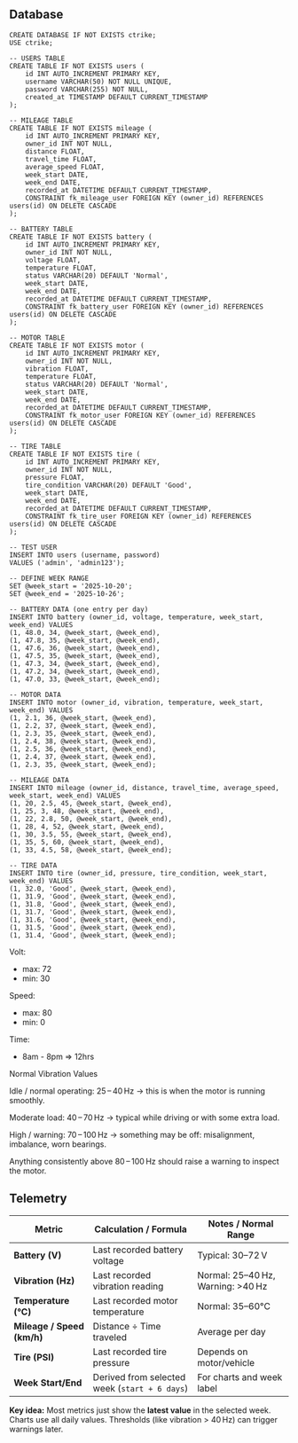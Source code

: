## Database

```
CREATE DATABASE IF NOT EXISTS ctrike;
USE ctrike;

-- USERS TABLE
CREATE TABLE IF NOT EXISTS users (
    id INT AUTO_INCREMENT PRIMARY KEY,
    username VARCHAR(50) NOT NULL UNIQUE,
    password VARCHAR(255) NOT NULL,
    created_at TIMESTAMP DEFAULT CURRENT_TIMESTAMP
);

-- MILEAGE TABLE
CREATE TABLE IF NOT EXISTS mileage (
    id INT AUTO_INCREMENT PRIMARY KEY,
    owner_id INT NOT NULL,
    distance FLOAT,
    travel_time FLOAT,
    average_speed FLOAT,
    week_start DATE,
    week_end DATE,
    recorded_at DATETIME DEFAULT CURRENT_TIMESTAMP,
    CONSTRAINT fk_mileage_user FOREIGN KEY (owner_id) REFERENCES users(id) ON DELETE CASCADE
);

-- BATTERY TABLE
CREATE TABLE IF NOT EXISTS battery (
    id INT AUTO_INCREMENT PRIMARY KEY,
    owner_id INT NOT NULL,
    voltage FLOAT,
    temperature FLOAT,
    status VARCHAR(20) DEFAULT 'Normal',
    week_start DATE,
    week_end DATE,
    recorded_at DATETIME DEFAULT CURRENT_TIMESTAMP,
    CONSTRAINT fk_battery_user FOREIGN KEY (owner_id) REFERENCES users(id) ON DELETE CASCADE
);

-- MOTOR TABLE
CREATE TABLE IF NOT EXISTS motor (
    id INT AUTO_INCREMENT PRIMARY KEY,
    owner_id INT NOT NULL,
    vibration FLOAT,
    temperature FLOAT,
    status VARCHAR(20) DEFAULT 'Normal',
    week_start DATE,
    week_end DATE,
    recorded_at DATETIME DEFAULT CURRENT_TIMESTAMP,
    CONSTRAINT fk_motor_user FOREIGN KEY (owner_id) REFERENCES users(id) ON DELETE CASCADE
);

-- TIRE TABLE
CREATE TABLE IF NOT EXISTS tire (
    id INT AUTO_INCREMENT PRIMARY KEY,
    owner_id INT NOT NULL,
    pressure FLOAT,
    tire_condition VARCHAR(20) DEFAULT 'Good',
    week_start DATE,
    week_end DATE,
    recorded_at DATETIME DEFAULT CURRENT_TIMESTAMP,
    CONSTRAINT fk_tire_user FOREIGN KEY (owner_id) REFERENCES users(id) ON DELETE CASCADE
);

-- TEST USER
INSERT INTO users (username, password)
VALUES ('admin', 'admin123');

-- DEFINE WEEK RANGE
SET @week_start = '2025-10-20';
SET @week_end = '2025-10-26';

-- BATTERY DATA (one entry per day)
INSERT INTO battery (owner_id, voltage, temperature, week_start, week_end) VALUES
(1, 48.0, 34, @week_start, @week_end),
(1, 47.8, 35, @week_start, @week_end),
(1, 47.6, 36, @week_start, @week_end),
(1, 47.5, 35, @week_start, @week_end),
(1, 47.3, 34, @week_start, @week_end),
(1, 47.2, 34, @week_start, @week_end),
(1, 47.0, 33, @week_start, @week_end);

-- MOTOR DATA
INSERT INTO motor (owner_id, vibration, temperature, week_start, week_end) VALUES
(1, 2.1, 36, @week_start, @week_end),
(1, 2.2, 37, @week_start, @week_end),
(1, 2.3, 35, @week_start, @week_end),
(1, 2.4, 38, @week_start, @week_end),
(1, 2.5, 36, @week_start, @week_end),
(1, 2.4, 37, @week_start, @week_end),
(1, 2.3, 35, @week_start, @week_end);

-- MILEAGE DATA
INSERT INTO mileage (owner_id, distance, travel_time, average_speed, week_start, week_end) VALUES
(1, 20, 2.5, 45, @week_start, @week_end),
(1, 25, 3, 48, @week_start, @week_end),
(1, 22, 2.8, 50, @week_start, @week_end),
(1, 28, 4, 52, @week_start, @week_end),
(1, 30, 3.5, 55, @week_start, @week_end),
(1, 35, 5, 60, @week_start, @week_end),
(1, 33, 4.5, 58, @week_start, @week_end);

-- TIRE DATA
INSERT INTO tire (owner_id, pressure, tire_condition, week_start, week_end) VALUES
(1, 32.0, 'Good', @week_start, @week_end),
(1, 31.9, 'Good', @week_start, @week_end),
(1, 31.8, 'Good', @week_start, @week_end),
(1, 31.7, 'Good', @week_start, @week_end),
(1, 31.6, 'Good', @week_start, @week_end),
(1, 31.5, 'Good', @week_start, @week_end),
(1, 31.4, 'Good', @week_start, @week_end);
```

Volt:
- max: 72
- min: 30

Speed:
- max: 80
- min: 0

Time:
- 8am - 8pm => 12hrs
  

Normal Vibration Values

Idle / normal operating: 25 – 40 Hz → this is when the motor is running smoothly.

Moderate load: 40 – 70 Hz → typical while driving or with some extra load.

High / warning: 70 – 100 Hz → something may be off: misalignment, imbalance, worn bearings.

Anything consistently above 80 – 100 Hz should raise a warning to inspect the motor.


## Telemetry

| Metric                     | Calculation / Formula                         | Notes / Normal Range              |
| -------------------------- | --------------------------------------------- | --------------------------------- |
| **Battery (V)**            | Last recorded battery voltage                 | Typical: 30–72 V                  |
| **Vibration (Hz)**         | Last recorded vibration reading               | Normal: 25–40 Hz, Warning: >40 Hz |
| **Temperature (°C)**       | Last recorded motor temperature               | Normal: 35–60°C                   |
| **Mileage / Speed (km/h)** | Distance ÷ Time traveled                      | Average per day                   |
| **Tire (PSI)**             | Last recorded tire pressure                   | Depends on motor/vehicle          |
| **Week Start/End**         | Derived from selected week (`start + 6 days`) | For charts and week label         |

**Key idea:** Most metrics just show the **latest value** in the selected week. Charts use all daily values. Thresholds (like vibration > 40 Hz) can trigger warnings later.

